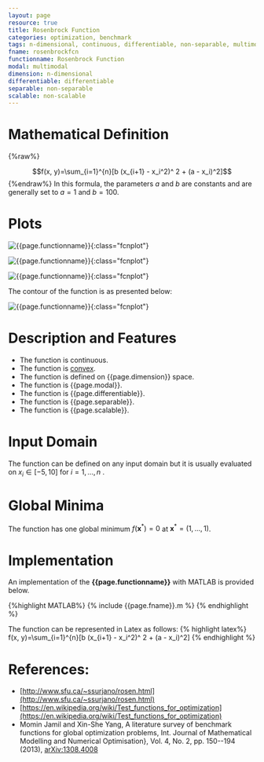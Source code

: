 ```yaml
---
layout: page
resource: true
title: Rosenbrock Function
categories: optimization, benchmark
tags: n-dimensional, continuous, differentiable, non-separable, multimodal, non-scalable
fname: rosenbrockfcn
functionname: Rosenbrock Function
modal: multimodal
dimension: n-dimensional
differentiable: differentiable
separable: non-separable
scalable: non-scalable
---
```

<head>
	<script type="text/x-mathjax-config">
	  MathJax.Hub.Config({tex2jax: {inlineMath: [['$','$'], ['\\(','\\)']]}});
	</script>
	<script type="text/javascript" async
	  src="https://cdn.mathjax.org/mathjax/latest/MathJax.js?config=TeX-AMS_CHTML">
	</script>
</head>


# Mathematical Definition

{%raw%}

$$f(x, y)=\sum_{i=1}^{n}[b (x_{i+1} - x_i^2)^ 2 + (a - x_i)^2]$$
{%endraw%}
In this formula, the parameters $a$ and $b$ are constants and are generally set to $a=1$ and $b=100$.

# Plots
![{{page.functionname}}]({{site.baseurl}}/benchmarkfcns/plots/{{page.fname}}.png){:class="fcnplot"}

![{{page.functionname}}]({{site.baseurl}}/benchmarkfcns/plots/{{page.fname}}_2.png){:class="fcnplot"}

![{{page.functionname}}]({{site.baseurl}}/benchmarkfcns/plots/{{page.fname}}_3.png){:class="fcnplot"}

The contour of the function is as presented below:

![{{page.functionname}}]({{site.baseurl}}/benchmarkfcns/plots/{{page.fname}}_contour.png){:class="fcnplot"}

# Description and Features
* The function is continuous.
* The function is [convex](https://en.wikipedia.org/wiki/Convex_function).
* The function is defined on {{page.dimension}} space.
* The function is {{page.modal}}.
* The function is {{page.differentiable}}.
* The function is {{page.separable}}.
* The function is {{page.scalable}}.

# Input Domain
The function can be defined on any input domain but it is usually evaluated on $x_i \in [-5, 10]$ for $i=1, ..., n$ .

# Global Minima
The function has one global minimum $f(\textbf{x}^{\ast})=0$ at $\textbf{x}^{\ast} = (1, ..., 1)$.

# Implementation
An implementation of the **{{page.functionname}}** with MATLAB is provided below. 

{%highlight MATLAB%}
{% include {{page.fname}}.m %}
{% endhighlight %}

The function can be represented in Latex as follows:
{% highlight latex%}
f(x, y)=\sum_{i=1}^{n}[b (x_{i+1} - x_i^2)^ 2 + (a - x_i)^2]
{% endhighlight %}

# References:
* [http://www.sfu.ca/~ssurjano/rosen.html](http://www.sfu.ca/~ssurjano/rosen.html)
* [https://en.wikipedia.org/wiki/Test_functions_for_optimization](https://en.wikipedia.org/wiki/Test_functions_for_optimization)
* Momin Jamil and Xin-She Yang, A literature survey of benchmark functions for global optimization problems, Int. Journal of Mathematical Modelling and Numerical Optimisation}, Vol. 4, No. 2, pp. 150--194 (2013), [arXiv:1308.4008](arXiv:1308.4008)